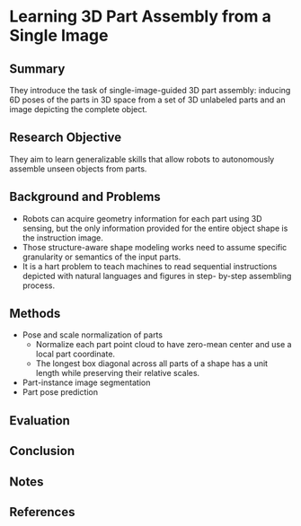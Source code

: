 # Learning 3D Part Assembly from a Single Image

## Summary
They introduce the task of single-image-guided 3D part assembly: inducing
6D poses of the parts in 3D space from a set of 3D unlabeled parts and an image depicting the complete object.
## Research Objective
They aim to learn generalizable skills that allow robots to autonomously assemble unseen objects from parts.
## Background and Problems
- Robots can acquire geometry information for each part using 3D sensing, but the only information provided for the entire object shape is the instruction image.
- Those structure-aware shape modeling works need to assume specific granularity or semantics of the input parts.
-  It is a hart problem to teach machines to read sequential instructions depicted with natural languages and figures in step- by-step assembling process.
## Methods
- Pose and scale normalization of parts
	- Normalize each part point cloud to have zero-mean center and use a local part coordinate.
	- The longest box diagonal across all parts of a shape has a unit length while preserving their relative scales.
- Part-instance image segmentation
- Part pose prediction
## Evaluation

## Conclusion

## Notes

## References
<!--stackedit_data:
eyJoaXN0b3J5IjpbMzc0MDA0NzgxLDMzODI3NjE2NiwtMzUxMD
k3MzIyLC00MjY0MzcyNTRdfQ==
-->